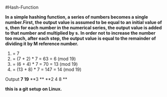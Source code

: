#Hash-Function

**In a simple hashing function, a series of numbers becomes a single number.First, the output value is assumed to be equal to an initial value of s, then for each number in the numerical series, the output value is added to that number and multiplied by s.**
**In order not to increase the number too much, after each step, the output value is equal to the remainder of dividing it by M reference number.**

1. = 7
2. = (7 + 2) * 7 = 63 = 6 (mod 19) 
3. = (6 + 4) * 7 = 70 = 13 (mod 19)
4. = (13 + 8) * 7 = 147 = 14 (mod 19)

Output
**7 19**
**3 **
**2 4 8 **


**this is a git setup on Linux.**
